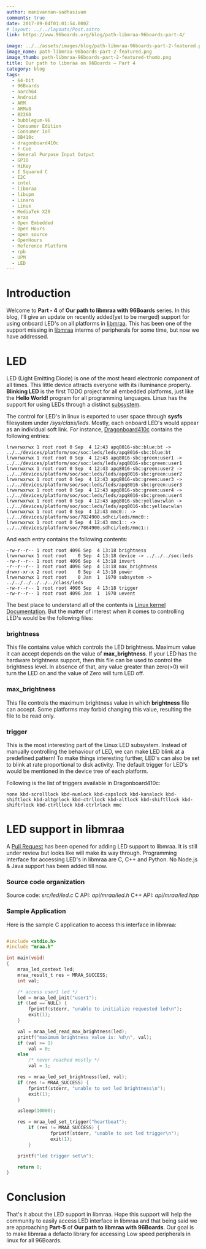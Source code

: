 ```yaml
---
author: manivannan-sadhasivam
comments: true
date: 2017-09-04T01:01:54.000Z
# layout: ../../layouts/Post.astro
link: https://www.96boards.org/blog/path-libmraa-96boards-part-4/

image: ../../assets/images/blog/path-libmraa-96boards-part-2-featured.png
image_name: path-libmraa-96boards-part-2-featured.png
image_thumb: path-libmraa-96boards-part-2-featured-thumb.png
title: Our path to libmraa on 96Boards – Part 4
category: blog
tags:
  - 64-bit
  - 96Boards
  - aarch64
  - Android
  - ARM
  - ARMv8
  - B2260
  - bubblegum-96
  - Consumer Edition
  - Consumer IoT
  - DB410c
  - dragonboard410c
  - F-Cue
  - General Purpose Input Output
  - GPIO
  - HiKey
  - I Squared C
  - I2C
  - intel
  - libmraa
  - libupm
  - Linaro
  - Linux
  - MediaTek X20
  - mraa
  - Open Embedded
  - Open Hours
  - open source
  - OpenHours
  - Reference Platform
  - rpb
  - UPM
  - LED
---
```


# **Introduction**

Welcome to **Part - 4** of **Our path to libmraa with 96Boards** series. In this blog, I'll give an update on recently
added(yet to be merged) support for using onboard LED's on all platforms in [libmraa](https://github.com/intel-iot-devkit/mraa/).
This has been one of the support missing in [libmraa](https://github.com/intel-iot-devkit/mraa/)
interms of peripherals for some time, but now we have addressed.

# **LED**

LED (Light Emitting Diode) is one of the most heard electronic component of all times. This little device attracts everyone
with its illuminance property. **Blinking LED** is the first TODO project for all embedded platforms, just like the **Hello World!**
program for all programming languages. Linux has the support for using LEDs through a distinct [subsystem](https://www.kernel.org/doc/Documentation/leds/leds-class.txt).

The control for LED's in linux is exported to user space through **sysfs** filesystem under _/sys/class/leds_. Mostly, each onboard
LED's would appear as an individual soft link. For instance, [Dragonboard410c](/product/dragonboard410c/)
contains the following entries:

```
lrwxrwxrwx 1 root root 0 Sep  4 12:43 apq8016-sbc:blue:bt -> ../../devices/platform/soc/soc:leds/leds/apq8016-sbc:blue:bt
lrwxrwxrwx 1 root root 0 Sep  4 12:43 apq8016-sbc:green:user1 -> ../../devices/platform/soc/soc:leds/leds/apq8016-sbc:green:user1
lrwxrwxrwx 1 root root 0 Sep  4 12:43 apq8016-sbc:green:user2 -> ../../devices/platform/soc/soc:leds/leds/apq8016-sbc:green:user2
lrwxrwxrwx 1 root root 0 Sep  4 12:43 apq8016-sbc:green:user3 -> ../../devices/platform/soc/soc:leds/leds/apq8016-sbc:green:user3
lrwxrwxrwx 1 root root 0 Sep  4 12:43 apq8016-sbc:green:user4 -> ../../devices/platform/soc/soc:leds/leds/apq8016-sbc:green:user4
lrwxrwxrwx 1 root root 0 Sep  4 12:43 apq8016-sbc:yellow:wlan -> ../../devices/platform/soc/soc:leds/leds/apq8016-sbc:yellow:wlan
lrwxrwxrwx 1 root root 0 Sep  4 12:43 mmc0:: -> ../../devices/platform/soc/7824900.sdhci/leds/mmc0::
lrwxrwxrwx 1 root root 0 Sep  4 12:43 mmc1:: -> ../../devices/platform/soc/7864900.sdhci/leds/mmc1::
```

And each entry contains the following contents:

```
-rw-r--r-- 1 root root 4096 Sep  4 13:18 brightness
lrwxrwxrwx 1 root root    0 Sep  4 13:18 device -> ../../../soc:leds
-rw-r--r-- 1 root root 4096 Sep  4 13:18 invert
-r--r--r-- 1 root root 4096 Sep  4 13:18 max_brightness
drwxr-xr-x 2 root root    0 Sep  4 13:18 power
lrwxrwxrwx 1 root root    0 Jan  1  1970 subsystem -> ../../../../../../class/leds
-rw-r--r-- 1 root root 4096 Sep  4 13:18 trigger
-rw-r--r-- 1 root root 4096 Jan  1  1970 uevent
```

The best place to understand all of the contents is [Linux kernel Documentation](https://www.kernel.org/doc/Documentation/leds/leds-class.txt).
But the matter of interest when it comes to controlling LED's would be the following files:

### brightness

This file contains value which controls the LED brightness. Maximum value it can accept depends on the value of **max_brightness**.
If your LED has the hardware brightness support, then this file can be used to control the brightness level. In absence of that,
any value greater than zero(>0) will turn the LED on and the value of Zero will turn LED off.

### max_brightness

This file controls the maximum brightness value in which **brightness** file can accept. Some platforms may forbid changing this
value, resulting the file to be read only.

### trigger

This is the most interesting part of the Linux LED subsystem. Instead of manually controlling the behaviour of LED, we can make
LED blink at a predefined pattern! To make things interesting further, LED's can also be set to blink at rate proportional to
disk activity. The default trigger for LED's would be mentioned in the device tree of each platform.

Following is the list of triggers available in Dragonboard410c:

```
none kbd-scrolllock kbd-numlock kbd-capslock kbd-kanalock kbd-shiftlock kbd-altgrlock kbd-ctrllock kbd-altlock kbd-shiftllock kbd-shiftrlock kbd-ctrlllock kbd-ctrlrlock mmc
```

# **LED support in libmraa**

A [Pull Request](https://github.com/intel-iot-devkit/mraa/pull/811) has been opened for adding LED support to libmraa. It is
still under review but looks like will make its way through. Programming interface for accessing LED's in libmraa are
C, C++ and Python. No Node.js & Java support has been added till now.

### Source code organization

Source code: _src/led/led.c_
C API: _api/mraa/led.h_
C++ API: _api/mraa/led.hpp_

### Sample Application

Here is the sample C application to access this interface in libmraa:

```c

#include <stdio.h>
#include "mraa.h"

int main(void)
{
	mraa_led_context led;
	mraa_result_t res = MRAA_SUCCESS;
	int val;

	/* access user1 led */
	led = mraa_led_init("user1");
	if (led == NULL) {
		fprintf(stderr, "unable to initialize requested led\n");
		exit(1);
	}

	val = mraa_led_read_max_brightness(led);
	printf("maximum brightness value is: %d\n", val);
	if (val >= 1)
		val = 0;
	else
		/* never reached mostly */
		val = 1;

	res = mraa_led_set_brightness(led, val);
	if (res != MRAA_SUCCESS) {
		fprintf(stderr, "unable to set led brightness\n");
		exit(1);
	}

	usleep(10000);

	res = mraa_led_set_trigger("heartbeat");
        if (res != MRAA_SUCCESS) {
                fprintf(stderr, "unable to set led trigger\n");
                exit(1);
        }

	printf("led trigger set\n");

	return 0;
}
```

# **Conclusion**

That's it about the LED support in libmraa. Hope this support will help the community to easily access
LED interface in libmraa and that being said we are approaching **Part-5** of **Our path to libmraa with 96Boards**.
Our goal is to make libmraa a defacto library for accessing Low speed peripherals in linux for all 96Boards.
